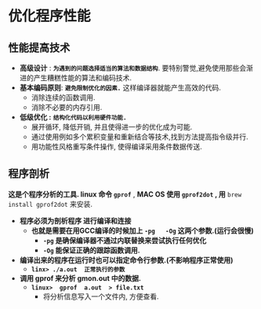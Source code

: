 # 优化程序性能

## 性能提高技术

* **高级设计** :  **`为遇到的问题选择适当的算法和数据结构`**. 要特别警觉,避免使用那些会渐进的产生糟糕性能的算法和编码技术.
* **基本编码原则**: **`避免限制优化的因素.`**  这样编译器就能产生高效的代码.
  * 消除连续的函数调用.
  * 消除不必要的内存引用.
* **低级优化 :** **`结构化代码以利用硬件功能.`**
  * 展开循环, 降低开销, 并且使得进一步的优化成为可能.
  * 通过使用例如多个累积变量和重新结合等技术,找到方法提高指令级并行.
  * 用功能性风格重写条件操作, 使得编译采用条件数据传送.

## 程序剖析

**这是个程序分析的工具. linux 命令   `gprof`**  , **MAC OS 使用 `gprof2dot` , 用** `brew install gprof2dot` 来安装.

* **程序必须为剖析程序 进行编译和连接**
  * **也就是需要在用GCC编译的时候加上 `-pg   -Og`  这两个参数.\(运行会很慢\)**
    * **`-pg`  是确保编译器不通过内联替换来尝试执行任何优化**
    * **`-Og`  能保证正确的跟踪函数调用.**
* **编译出来的程序在运行时也可以指定命令行参数.\(不影响程序正常使用\)**
  * **`linx> ./a.out  正常执行的参数`**
* **调用  gprof   来分析 gmon.out  中的数据.**
  * **`linux>  gprof  a.out  > file.txt`**
    * 将分析信息写入一个文件内, 方便查看.





